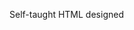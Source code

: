 Self-taught HTML designed
              
 
 
 
      
 
 
                                                    